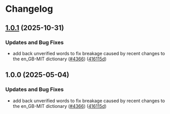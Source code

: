 # Changelog

## [1.0.1](https://github.com/LadyK-21/cspell-dicts/compare/@internal/en-freq@1.0.0...@internal/en-freq@1.0.1) (2025-10-31)


### Updates and Bug Fixes

* add back unverified words to fix breakage caused by recent changes to the en_GB-MIT dictionary  ([#4366](https://github.com/LadyK-21/cspell-dicts/issues/4366)) ([416115d](https://github.com/LadyK-21/cspell-dicts/commit/416115dec22567d94fb0246b64489fcfdddfc988))

## 1.0.0 (2025-05-04)


### Updates and Bug Fixes

* add back unverified words to fix breakage caused by recent changes to the en_GB-MIT dictionary  ([#4366](https://github.com/streetsidesoftware/cspell-dicts/issues/4366)) ([416115d](https://github.com/streetsidesoftware/cspell-dicts/commit/416115dec22567d94fb0246b64489fcfdddfc988))
